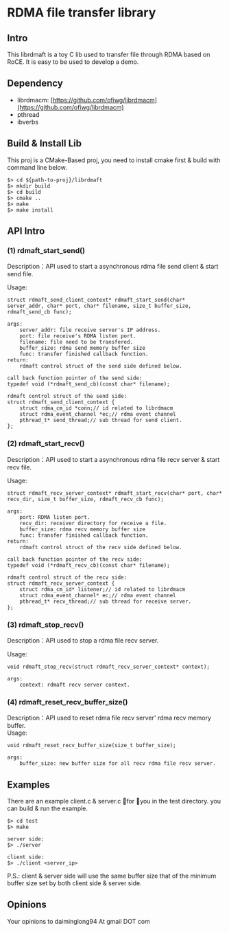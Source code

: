 # RDMA file transfer library  
## Intro
This librdmaft is a toy C lib used to transfer file through RDMA based on RoCE. It is easy to be used to develop a demo.

## Dependency  
+ librdmacm: [https://github.com/ofiwg/librdmacm](https://github.com/ofiwg/librdmacm)  
+ pthread  
+ ibverbs

## Build & Install Lib 
This proj is a CMake-Based proj, you need to install cmake first & build with command line below.  
```
$> cd ${path-to-proj}/librdmaft  
$> mkdir build
$> cd build  
$> cmake ..
$> make
$> make install
```

## API Intro  

### (1) rdmaft_start_send() 

Description：API used to start a asynchronous rdma file send client & start send file.    

Usage:
```
struct rdmaft_send_client_context* rdmaft_start_send(char* server_addr, char* port, char* filename, size_t buffer_size, rdmaft_send_cb func);

args:
    server_addr: file receive server's IP address.  
    port: file receive's RDMA listen port.  
    filename: file need to be transfered.  
    buffer_size: rdma send memory buffer size
    func: transfer finished callback function. 
return:
    rdmaft control struct of the send side defined below.

call back function pointer of the send side:  
typedef void (*rdmaft_send_cb)(const char* filename);

rdmaft control struct of the send side:  
struct rdmaft_send_client_context {
    struct rdma_cm_id *conn;// id related to librdmacm
    struct rdma_event_channel *ec;// rdma event channel
    pthread_t* send_thread;// sub thread for send client.
};
```  

### (2) rdmaft_start_recv()  
  
Description：API used to start a asynchronous rdma file recv server & start recv file.   

Usage:
```  
struct rdmaft_recv_server_context* rdmaft_start_recv(char* port, char* recv_dir, size_t buffer_size, rdmaft_recv_cb func);  

args:
    port: RDMA listen port.  
    recv_dir: receiver directory for receive a file.  
    buffer_size: rdma recv memory buffer size
    func: transfer finished callback function. 
return:
    rdmaft control struct of the recv side defined below.

call back function pointer of the recv side:  
typedef void (*rdmaft_recv_cb)(const char* filename); 

rdmaft control struct of the recv side:  
struct rdmaft_recv_server_context {
    struct rdma_cm_id* listener;// id related to librdmacm
    struct rdma_event_channel* ec;// rdma event channel
    pthread_t* recv_thread;// sub thread for receive server.
};
```

### (3) rdmaft_stop_recv()  
  
Description：API used to stop a rdma file recv server.   

Usage:
```
void rdmaft_stop_recv(struct rdmaft_recv_server_context* context);  

args: 
    context: rdmaft recv server context.
```


### (4) rdmaft_reset_recv_buffer_size()  
  
Description：API used to reset rdma file recv server' rdma recv memory buffer.   
Usage:
```
void rdmaft_reset_recv_buffer_size(size_t buffer_size);

args: 
    buffer_size: new buffer size for all recv rdma file recv server.
```

## Examples  
There are an example client.c & server.c for you in the test directory. you can build & run the example.  
```
$> cd test
$> make  

server side: 
$> ./server

client side:
$> ./client <server_ip>
```

P.S.: client & server side will use the same buffer size that of the minimum buffer size set by both client side & server side.

## Opinions
Your opinions to daiminglong94 At gmail DOT com

